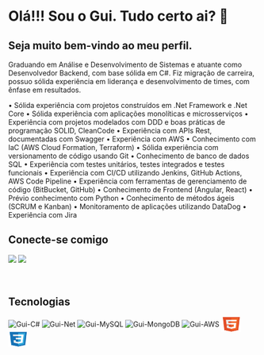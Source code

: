 
<div>
    <h1>Olá!!! Sou o Gui. Tudo certo ai? 👋 </h1>
    <h2>Seja muito bem-vindo ao meu perfil.</h2>
    <p> Graduando em Análise e Desenvolvimento de Sistemas e atuante como Desenvolvedor Backend, com base sólida em C#. Fiz migração de carreira, possuo sólida experiência em liderança e desenvolvimento de times, com ênfase em resultados. 
    </p>
    <p>• Sólida experiência com projetos construídos em .Net Framework e .Net Core
• Sólida experiência com aplicações monolíticas e microsserviços
• Experiência com projetos modelados com DDD e boas práticas de programação SOLID, CleanCode
• Experiência com APIs Rest, documentadas com Swagger
• Experiência com AWS
• Conhecimento com IaC (AWS Cloud Formation, Terraform)
• Sólida experiência com versionamento de código usando Git
• Conhecimento de banco de dados SQL
• Experiência com testes unitários, testes integrados e testes funcionais
• Experiência com CI/CD utilizando Jenkins, GitHub Actions, AWS Code Pipeline
• Experiência com ferramentas de gerenciamento de código (BitBucket, GitHub)
• Conhecimento de Frontend (Angular, React)
• Prévio conhecimento com Python
• Conhecimento de métodos ágeis (SCRUM e Kanban)
• Monitoramento de aplicações utilizando DataDog
• Experiência com Jira 
    </p>
</div>
<div>
    <h2>Conecte-se comigo</h2>
   <a href="https://www.linkedin.com/in/guilhermerodriguesribeiro/" target="_blank"><img src="https://img.shields.io/badge/-LinkedIn-%230077B5?style=for-the-badge&logo=linkedin&logoColor=white" target="_blank"></a> 
   <a href = "mailto:guircunha1994@gmail.com"><img src="https://img.shields.io/badge/-Gmail-%23333?style=for-the-badge&logo=gmail&logoColor=white" target="_blank"></a>
</div>
<br>
<div style="display: inline_block"><br>
    <h2>Tecnologias</h2>
  <img align="center" alt="Gui-C#" height="30" width="40" src="https://seeklogo.com/images/C/c-sharp-c-logo-02F17714BA-seeklogo.com.png">
  <img align="center" alt="Gui-Net" height="30" width="30" src="https://upload.wikimedia.org/wikipedia/commons/thumb/e/ee/.NET_Core_Logo.svg/2048px-.NET_Core_Logo.svg.png">
  <img align="center" alt="Gui-MySQL" height="30" width="40" src="https://cdn.jsdelivr.net/gh/devicons/devicon/icons/mysql/mysql-original-wordmark.svg">
  <img align="center" alt="Gui-MongoDB" height="30" width="40" src="https://www.pngall.com/wp-content/uploads/13/Mongodb-PNG-Image-HD.png">
  <img align="center" alt="Gui-AWS" height="30" width="30" src="https://static-00.iconduck.com/assets.00/aws-icon-2048x2048-274bm1xi.png">
  <img align="center" alt="Gui-HTML" height="30" width="40" src="https://raw.githubusercontent.com/devicons/devicon/master/icons/html5/html5-original.svg">
  <img align="center" alt="Gui-CSS" height="30" width="40" src="https://raw.githubusercontent.com/devicons/devicon/master/icons/css3/css3-original.svg">
</div>
<br>
<br>